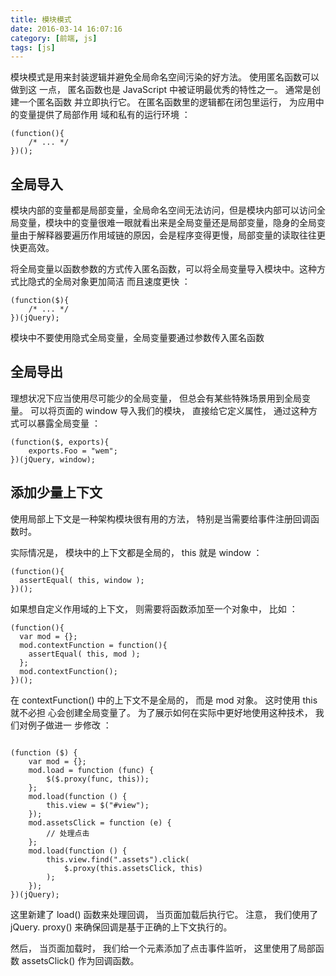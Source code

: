 ```yaml
---
title: 模块模式
date: 2016-03-14 16:07:16
category: [前端, js]
tags: [js]
---
```

模块模式是用来封装逻辑并避免全局命名空间污染的好方法。 使用匿名函数可以做到这
一点， 匿名函数也是 JavaScript 中被证明最优秀的特性之一。 通常是创建一个匿名函数
并立即执行它。 在匿名函数里的逻辑都在闭包里运行， 为应用中的变量提供了局部作用
域和私有的运行环境 ：
```
(function(){
    /* ... */
})();
```
## 全局导入
模块内部的变量都是局部变量，全局命名空间无法访问，但是模块内部可以访问全局变量，模块中的变量很难一眼就看出来是全局变量还是局部变量，隐身的全局变量由于解释器要遍历作用域链的原因，会是程序变得更慢，局部变量的读取往往更快更高效。

将全局变量以函数参数的方式传入匿名函数，可以将全局变量导入模块中。这种方式比隐式的全局对象更加简洁
而且速度更快 ：
```
(function($){
    /* ... */
})(jQuery);
```
模块中不要使用隐式全局变量，全局变量要通过参数传入匿名函数

## 全局导出
理想状况下应当使用尽可能少的全局变量， 但总会有某些特殊场景用到全局变量。 可以将页面的 window 导入我们的模块， 直接给它定义属性， 通过这种方式可以暴露全局变量 ：
```
(function($, exports){
    exports.Foo = "wem";
})(jQuery, window);
```

## 添加少量上下文
使用局部上下文是一种架构模块很有用的方法， 特别是当需要给事件注册回调函数时。

实际情况是， 模块中的上下文都是全局的， this 就是 window ：
```
(function(){
  assertEqual( this, window );
})();
```
如果想自定义作用域的上下文， 则需要将函数添加至一个对象中， 比如 ：
```
(function(){
  var mod = {};
  mod.contextFunction = function(){
    assertEqual( this, mod );
  };
  mod.contextFunction();
})();  
```
在 contextFunction() 中的上下文不是全局的， 而是 mod 对象。 这时使用 this 就不必担
心会创建全局变量了。 为了展示如何在实际中更好地使用这种技术， 我们对例子做进一
步修改 ：
```

(function ($) {
    var mod = {};
    mod.load = function (func) {
        $($.proxy(func, this));
    };
    mod.load(function () {
        this.view = $("#view");
    });
    mod.assetsClick = function (e) {
        // 处理点击
    };
    mod.load(function () {
        this.view.find(".assets").click(
            $.proxy(this.assetsClick, this)
        );
    });
})(jQuery);
```
这里新建了 load() 函数来处理回调， 当页面加载后执行它。 注意， 我们使用了 jQuery.
proxy() 来确保回调是基于正确的上下文执行的。

然后， 当页面加载时， 我们给一个元素添加了点击事件监听， 这里使用了局部函数
assetsClick() 作为回调函数。
